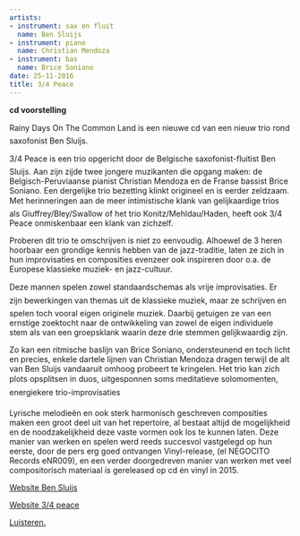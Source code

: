 ```yaml
---
artists:
- instrument: sax en fluit
  name: Ben Sluijs
- instrument: piano
  name: Christian Mendoza
- instrument: bas
  name: Brice Soniano
date: 25-11-2016
title: 3/4 Peace
---
```

**cd voorstelling** 

Rainy Days On The Common Land is een nieuwe cd van een nieuw trio rond saxofonist Ben Sluijs. 

3/4 Peace is een trio opgericht door de Belgische saxofonist-fluitist Ben Sluijs. Aan zijn zijde twee 
jongere muzikanten die opgang maken: de Belgisch-Peruviaanse pianist Christian Mendoza en de Franse bassist 
Brice Soniano. Een dergelijke trio bezetting klinkt origineel en is eerder zeldzaam. Met herinneringen aan 
de meer intimistische klank van gelijkaardige trios als Giuffrey/Bley/Swallow of het trio Konitz/Mehldau/Haden, 
heeft ook 3/4 Peace onmiskenbaar een klank van zichzelf. 

Proberen dit trio te omschrijven is niet zo eenvoudig. Alhoewel de 3 heren hoorbaar een grondige kennis hebben 
van de jazz-traditie, laten ze zich in hun improvisaties en composities evenzeer ook inspireren door o.a. de 
Europese klassieke muziek- en jazz-cultuur. 

Deze mannen spelen zowel standaardschemas als vrije improvisaties. Er zijn bewerkingen van themas uit de klassieke 
muziek, maar ze schrijven en spelen toch vooral eigen originele muziek. Daarbij getuigen ze van een ernstige zoektocht 
naar de ontwikkeling van zowel de eigen individuele stem als van een groepsklank waarin deze drie stemmen 
gelijkwaardig zijn. 

Zo kan een ritmische baslijn van Brice Soniano, ondersteunend en toch licht en precies, enkele dartele lijnen van 
Christian Mendoza dragen terwijl de alt van Ben Sluijs vandaaruit omhoog probeert te kringelen. Het trio kan zich 
plots opsplitsen in duos, uitgesponnen soms meditatieve solomomenten, energiekere trio-improvisaties 

Lyrische melodieën en ook sterk harmonisch geschreven composities maken een groot deel uit van het repertoire, al bestaat 
altijd de mogelijkheid en de noodzakelijkheid deze vaste vormen ook los te kunnen laten. Deze manier van werken en spelen 
werd reeds succesvol vastgelegd op hun eerste, door de pers erg goed ontvangen Vinyl-release, (el NEGOCITO Records eNR009), 
en een verder doorgedreven manier van werken met veel compositorisch materiaal is gereleased op cd én vinyl in 2015.

[Website Ben Sluijs](http://www.bensluijs.be/) 

[Website 3/4 peace](http://www.three-for-peace.com/) 

[Luisteren.](https://elnegocito.bandcamp.com/album/rainy-days-on-the-common-land)